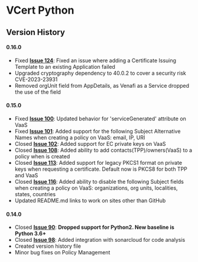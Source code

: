 # VCert Python

## Version History

#### 0.16.0
* Fixed **[Issue 124](https://github.com/Venafi/vcert-python/issues/124)**: Fixed an issue where adding a Certificate Issuing Template to an existing Application failed
* Upgraded cryptography dependency to 40.0.2 to cover a security risk CVE-2023-23931
* Removed orgUnit field from AppDetails, as Venafi as a Service dropped the use of the field
#### 0.15.0
* Fixed **[Issue 100](https://github.com/Venafi/vcert-python/issues/100)**: Updated behavior for 'serviceGenerated' attribute on VaaS
* Fixed **[Issue 101](https://github.com/Venafi/vcert-python/issues/101)**: Added support for the following Subject Alternative Names when creating a policy on VaaS: email, IP, URI
* Closed **[Issue 102](https://github.com/Venafi/vcert-python/issues/102)**: Added support for EC private keys on VaaS
* Closed **[Issue 108](https://github.com/Venafi/vcert-python/issues/108)**: Added ability to add contacts(TPP)/owners(VaaS) to a policy when is created
* Closed **[Issue 113](https://github.com/Venafi/vcert-python/issues/113)**: Added support for legacy PKCS1 format on private keys when requesting a certificate. Default now is PKCS8 for both TPP and VaaS
* Closed **[Issue 116](https://github.com/Venafi/vcert-python/issues/116)**: Added ability to disable the following Subject fields when creating a policy on VaaS: organizations, org units, localities, states, countries
* Updated README.md links to work on sites other than GitHub
#### 0.14.0
* Closed **[Issue 90](https://github.com/Venafi/vcert-python/issues/90)**: **Dropped support for Python2. New baseline is Python 3.6+**
* Closed **[Issue 98](https://github.com/Venafi/vcert-python/issues/98)**: Added integration with sonarcloud for code analysis
* Created version history file
* Minor bug fixes on Policy Management

